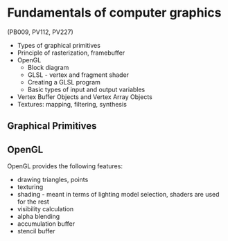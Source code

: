 # Fundamentals of computer graphics
(PB009, PV112, PV227)

- Types of graphical primitives
- Principle of rasterization, framebuffer
- OpenGL
  - Block diagram
  - GLSL - vertex and fragment shader
  - Creating a GLSL program
  - Basic types of input and output variables
- Vertex Buffer Objects and Vertex Array Objects
- Textures: mapping, filtering, synthesis


## Graphical Primitives



## OpenGL
OpenGL provides the following features:
- drawing triangles, points
- texturing
- shading - meant in terms of lighting model selection, shaders are used for the rest
- visibility calculation
- alpha blending
- accumulation buffer
- stencil buffer

